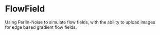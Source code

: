 # FlowField
Using Perlin-Noise to simulate flow fields, with the ability to upload images for edge based gradient flow fields.
